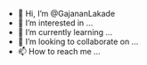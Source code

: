 - 👋 Hi, I’m @GajananLakade
- 👀 I’m interested in ...
- 🌱 I’m currently learning ...
- 💞️ I’m looking to collaborate on ...
- 📫 How to reach me ...

<!---
GajananLakade/GajananLakade is a ✨ special ✨ repository because its `README.md` (this file) appears on your GitHub profile.
You can click the Preview link to take a look at your changes.
--->
